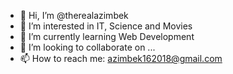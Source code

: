- 👋 Hi, I’m @therealazimbek
- 👀 I’m interested in IT, Science and Movies
- 🌱 I’m currently learning Web Development
- 💞️ I’m looking to collaborate on ...
- 📫 How to reach me: azimbek162018@gmail.com

<!---
therealazimbek/therealazimbek is a ✨ special ✨ repository because its `README.md` (this file) appears on your GitHub profile.
You can click the Preview link to take a look at your changes.
--->
